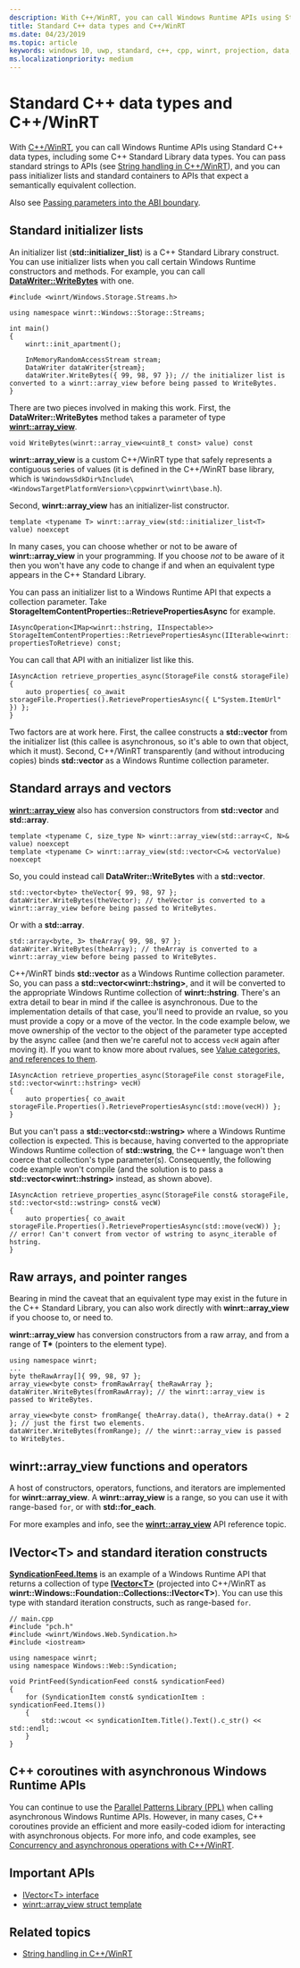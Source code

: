 ```yaml
---
description: With C++/WinRT, you can call Windows Runtime APIs using Standard C++ data types.
title: Standard C++ data types and C++/WinRT
ms.date: 04/23/2019
ms.topic: article
keywords: windows 10, uwp, standard, c++, cpp, winrt, projection, data, types
ms.localizationpriority: medium
---
```


# Standard C++ data types and C++/WinRT

With [C++/WinRT](/windows/uwp/cpp-and-winrt-apis/intro-to-using-cpp-with-winrt), you can call Windows Runtime APIs using Standard C++ data types, including some C++ Standard Library data types. You can pass standard strings to APIs (see [String handling in C++/WinRT](strings.md)), and you can pass initializer lists and standard containers to APIs that expect a semantically equivalent collection.

Also see [Passing parameters into the ABI boundary](/windows/uwp/cpp-and-winrt-apis/pass-parms-to-abi).

## Standard initializer lists
An initializer list (**std::initializer_list**) is a C++ Standard Library construct. You can use initializer lists when you call certain Windows Runtime constructors and methods. For example, you can call [**DataWriter::WriteBytes**](/uwp/api/windows.storage.streams.datawriter.writebytes) with one.

```cppwinrt
#include <winrt/Windows.Storage.Streams.h>

using namespace winrt::Windows::Storage::Streams;

int main()
{
    winrt::init_apartment();

    InMemoryRandomAccessStream stream;
    DataWriter dataWriter{stream};
    dataWriter.WriteBytes({ 99, 98, 97 }); // the initializer list is converted to a winrt::array_view before being passed to WriteBytes.
}
```

There are two pieces involved in making this work. First, the **DataWriter::WriteBytes** method takes a parameter of type [**winrt::array_view**](/uwp/cpp-ref-for-winrt/array-view).

```cppwinrt
void WriteBytes(winrt::array_view<uint8_t const> value) const
```

**winrt::array_view** is a custom C++/WinRT type that safely represents a contiguous series of values (it is defined in the C++/WinRT base library, which is `%WindowsSdkDir%Include\<WindowsTargetPlatformVersion>\cppwinrt\winrt\base.h`).

Second, **winrt::array_view** has an initializer-list constructor.

```cppwinrt
template <typename T> winrt::array_view(std::initializer_list<T> value) noexcept
```

In many cases, you can choose whether or not to be aware of **winrt::array_view** in your programming. If you choose *not* to be aware of it then you won't have any code to change if and when an equivalent type appears in the C++ Standard Library.

You can pass an initializer list to a Windows Runtime API that expects a collection parameter. Take **StorageItemContentProperties::RetrievePropertiesAsync** for example.

```cppwinrt
IAsyncOperation<IMap<winrt::hstring, IInspectable>> StorageItemContentProperties::RetrievePropertiesAsync(IIterable<winrt::hstring> propertiesToRetrieve) const;
```

You can call that API with an initializer list like this.

```cppwinrt
IAsyncAction retrieve_properties_async(StorageFile const& storageFile)
{
    auto properties{ co_await storageFile.Properties().RetrievePropertiesAsync({ L"System.ItemUrl" }) };
}
```

Two factors are at work here. First, the callee constructs a **std::vector** from the initializer list (this callee is asynchronous, so it's able to own that object, which it must). Second, C++/WinRT transparently (and without introducing copies) binds **std::vector** as a Windows Runtime collection parameter.

## Standard arrays and vectors
[**winrt::array_view**](/uwp/cpp-ref-for-winrt/array-view) also has conversion constructors from **std::vector** and **std::array**.

```cppwinrt
template <typename C, size_type N> winrt::array_view(std::array<C, N>& value) noexcept
template <typename C> winrt::array_view(std::vector<C>& vectorValue) noexcept
```

So, you could instead call **DataWriter::WriteBytes** with a **std::vector**.

```cppwinrt
std::vector<byte> theVector{ 99, 98, 97 };
dataWriter.WriteBytes(theVector); // theVector is converted to a winrt::array_view before being passed to WriteBytes.
```

Or with a **std::array**.

```cppwinrt
std::array<byte, 3> theArray{ 99, 98, 97 };
dataWriter.WriteBytes(theArray); // theArray is converted to a winrt::array_view before being passed to WriteBytes.
```

C++/WinRT binds **std::vector** as a Windows Runtime collection parameter. So, you can pass a **std::vector&lt;winrt::hstring&gt;**, and it will be converted to the appropriate Windows Runtime collection of **winrt::hstring**. There's an extra detail to bear in mind if the callee is asynchronous. Due to the implementation details of that case, you'll need to provide an rvalue, so you must provide a copy or a move of the vector. In the code example below, we move ownership of the vector to the object of the parameter type accepted by the async callee (and then we're careful not to access `vecH` again after moving it). If you want to know more about rvalues, see [Value categories, and references to them](cpp-value-categories.md).

```cppwinrt
IAsyncAction retrieve_properties_async(StorageFile const storageFile, std::vector<winrt::hstring> vecH)
{
	auto properties{ co_await storageFile.Properties().RetrievePropertiesAsync(std::move(vecH)) };
}
```

But you can't pass a **std::vector&lt;std::wstring&gt;** where a Windows Runtime collection is expected. This is because, having converted to the appropriate Windows Runtime collection of **std::wstring**, the C++ language won't then coerce that collection's type parameter(s). Consequently, the following code example won't compile (and the solution is to pass a **std::vector&lt;winrt::hstring&gt;** instead, as shown above).

```cppwinrt
IAsyncAction retrieve_properties_async(StorageFile const& storageFile, std::vector<std::wstring> const& vecW)
{
    auto properties{ co_await storageFile.Properties().RetrievePropertiesAsync(std::move(vecW)) }; // error! Can't convert from vector of wstring to async_iterable of hstring.
}
```

## Raw arrays, and pointer ranges
Bearing in mind the caveat that an equivalent type may exist in the future in the C++ Standard Library, you can also work directly with **winrt::array_view** if you choose to, or need to.

**winrt::array_view** has conversion constructors from a raw array, and from a range of **T&ast;** (pointers to the element type).

```cppwinrt
using namespace winrt;
...
byte theRawArray[]{ 99, 98, 97 };
array_view<byte const> fromRawArray{ theRawArray };
dataWriter.WriteBytes(fromRawArray); // the winrt::array_view is passed to WriteBytes.

array_view<byte const> fromRange{ theArray.data(), theArray.data() + 2 }; // just the first two elements.
dataWriter.WriteBytes(fromRange); // the winrt::array_view is passed to WriteBytes.
```

## winrt::array_view functions and operators
A host of constructors, operators, functions, and iterators are implemented for **winrt::array_view**. A **winrt::array_view** is a range, so you can use it with range-based `for`, or with **std::for_each**.

For more examples and info, see the [**winrt::array_view**](/uwp/cpp-ref-for-winrt/array-view) API reference topic.

## **IVector&lt;T&gt;** and standard iteration constructs
[**SyndicationFeed.Items**](/uwp/api/windows.web.syndication.syndicationfeed.items) is an example of a Windows Runtime API that returns a collection of type [**IVector&lt;T&gt;**](/uwp/api/windows.foundation.collections.ivector_t_) (projected into C++/WinRT as **winrt::Windows::Foundation::Collections::IVector&lt;T&gt;**). You can use this type with standard iteration constructs, such as range-based `for`.

```cppwinrt
// main.cpp
#include "pch.h"
#include <winrt/Windows.Web.Syndication.h>
#include <iostream>

using namespace winrt;
using namespace Windows::Web::Syndication;

void PrintFeed(SyndicationFeed const& syndicationFeed)
{
    for (SyndicationItem const& syndicationItem : syndicationFeed.Items())
    {
        std::wcout << syndicationItem.Title().Text().c_str() << std::endl;
    }
}
```

## C++ coroutines with asynchronous Windows Runtime APIs
You can continue to use the [Parallel Patterns Library (PPL)](/cpp/parallel/concrt/parallel-patterns-library-ppl) when calling asynchronous Windows Runtime APIs. However, in many cases, C++ coroutines provide an efficient and more easily-coded idiom for interacting with asynchronous objects. For more info, and code examples, see [Concurrency and asynchronous operations with C++/WinRT](concurrency.md).

## Important APIs
* [IVector&lt;T&gt; interface](/uwp/api/windows.foundation.collections.ivector_t_)
* [winrt::array_view struct template](/uwp/cpp-ref-for-winrt/array-view)

## Related topics
* [String handling in C++/WinRT](strings.md)
